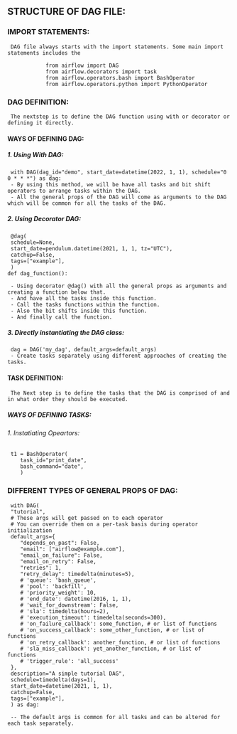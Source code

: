 ## STRUCTURE OF DAG FILE:

### IMPORT STATEMENTS:
     DAG file always starts with the import statements. Some main import statements includes the
                
                from airflow import DAG
                from airflow.decorators import task
                from airflow.operators.bash import BashOperator
                from airflow.operators.python import PythonOperator

### DAG DEFINITION:
     The nextstep is to define the DAG function using with or decorator or defining it directly.

#### WAYS OF DEFINING DAG:

##### 1. Using With DAG:  
     with DAG(dag_id="demo", start_date=datetime(2022, 1, 1), schedule="0 0 * * *") as dag:
     - By using this method, we will be have all tasks and bit shift operators to arrange tasks within the DAG.
     - All the general props of the DAG will come as arguments to the DAG which will be common for all the tasks of the DAG.

##### 2. Using Decorator DAG:
     @dag(
     schedule=None,
     start_date=pendulum.datetime(2021, 1, 1, tz="UTC"),
     catchup=False,
     tags=["example"],
     )
    def dag_function():

     - Using decorator @dag() with all the general props as arguments and creating a function below that.
     - And have all the tasks inside this function.
     - Call the tasks functions within the function.
     - Also the bit shifts inside this function.
     - And finally call the function.

##### 3. Directly instantiating the DAG class:
     dag = DAG('my_dag', default_args=default_args)
     - Create tasks separately using different approaches of creating the tasks.

#### TASK DEFINITION:
     The Next step is to define the tasks that the DAG is comprised of and in what order they should be executed.

##### WAYS OF DEFINING TASKS:

###### 1. Instatiating Opeartors:
     t1 = BashOperator(
        task_id="print_date",
        bash_command="date",
        )



### DIFFERENT TYPES OF GENERAL PROPS OF DAG:
     with DAG(
     "tutorial",
     # These args will get passed on to each operator
     # You can override them on a per-task basis during operator initialization
     default_args={
        "depends_on_past": False,
        "email": ["airflow@example.com"],
        "email_on_failure": False,
        "email_on_retry": False,
        "retries": 1,
        "retry_delay": timedelta(minutes=5),
        # 'queue': 'bash_queue',
        # 'pool': 'backfill',
        # 'priority_weight': 10,
        # 'end_date': datetime(2016, 1, 1),
        # 'wait_for_downstream': False,
        # 'sla': timedelta(hours=2),
        # 'execution_timeout': timedelta(seconds=300),
        # 'on_failure_callback': some_function, # or list of functions
        # 'on_success_callback': some_other_function, # or list of functions
        # 'on_retry_callback': another_function, # or list of functions
        # 'sla_miss_callback': yet_another_function, # or list of functions
        # 'trigger_rule': 'all_success'
     },
     description="A simple tutorial DAG",
     schedule=timedelta(days=1),
     start_date=datetime(2021, 1, 1),
     catchup=False,
     tags=["example"],
     ) as dag:

     -- The default args is common for all tasks and can be altered for each task separately.